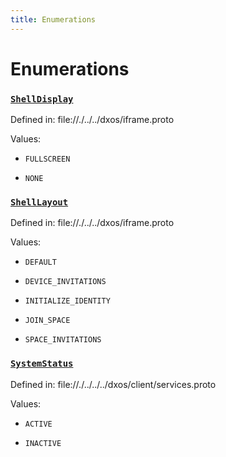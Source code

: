 ```yaml
---
title: Enumerations
---
```

# Enumerations
### [`ShellDisplay`]()

Defined in:
   file://./../../dxos/iframe.proto

Values:
- `FULLSCREEN` 

- `NONE` 


### [`ShellLayout`]()

Defined in:
   file://./../../dxos/iframe.proto

Values:
- `DEFAULT` 

- `DEVICE_INVITATIONS` 

- `INITIALIZE_IDENTITY` 

- `JOIN_SPACE` 

- `SPACE_INVITATIONS` 


### [`SystemStatus`]()

Defined in:
   file://./../../../dxos/client/services.proto

Values:
- `ACTIVE` 

- `INACTIVE` 


